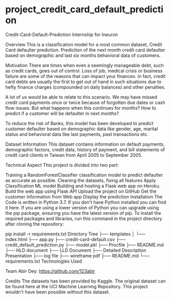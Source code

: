 # project_credit_card_default_prediction
Credit-Card-Default-Prediction
Internship for Ineuron

Overview
This is a classification model for a most common dataset, Credit Card defaulter prediction. Prediction of the next month credit card defaulter based on demographic and last six months behavioral data of customers.

Motivation
There are times when even a seemingly manageable debt, such as credit cards, goes out of control. Loss of job, medical crisis or business failure are some of the reasons that can impact your finances. In fact, credit card debts are usually the first to get out of hand in such situations due to hefty finance charges (compounded on daily balances) and other penalties.

A lot of us would be able to relate to this scenario. We may have missed credit card payments once or twice because of forgotten due dates or cash flow issues. But what happens when this continues for months? How to predict if a customer will be defaulter in next months?

To reduce the risk of Banks, this model has been developed to predict customer defaulter based on demographic data like gender, age, marital status and behavioral data like last payments, past transactions etc.

Dataset Information
This dataset contains information on default payments, demographic factors, credit data, history of payment, and bill statements of credit card clients in Taiwan from April 2005 to September 2005.

Technical Aspect
This project is divided into two part:

Training a RandomForestClassifier classification model to predict defaulter as accurate as possible.
Cleaning the datasets, fixing all features
Apply Classification ML model
Building and hosting a Flask web app on Heroku.
Build the web app using Flask API
Upload the project on GitHub
Get the customer information from Web app
Display the prediction
Installation
The Code is written in Python 3.7. If you don't have Python installed you can find it here. If you are using a lower version of Python you can upgrade using the pip package, ensuring you have the latest version of pip. To install the required packages and libraries, run this command in the project directory after cloning the repository:

pip install -r requirements.txt
Directory Tree
├── templates 
│   └── index.html
├── app.py
├── credit-card-default.csv
├── credit_default_prediction.py
├── model.pkl
├── Procfile
├── README.md
├── HLD document
├── LLD Document
├── Detailed Description Presentation
├── log file
├── wireframe pdf
├── README.md
└── requirements.txt
Technologies Used


   

 



Team
Abir Dey: https://github.com/123abir

Credits
The datasets has been provided by Kaggle. The original dataset can be found here at the UCI Machine Learning Repository. This project wouldn't have been possible without this dataset.
